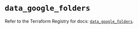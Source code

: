 # `data_google_folders`

Refer to the Terraform Registry for docs: [`data_google_folders`](https://registry.terraform.io/providers/hashicorp/google/5.29.1/docs/data-sources/folders).
